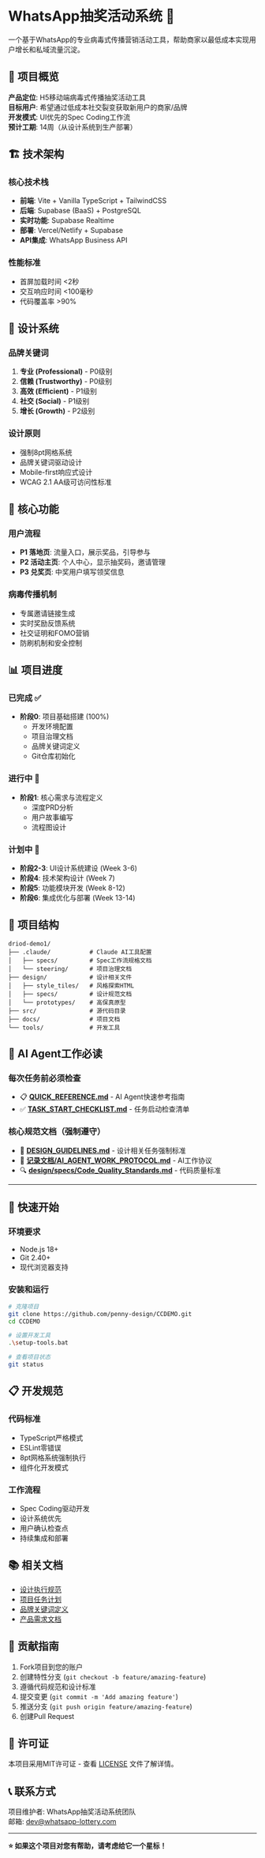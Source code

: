 # WhatsApp抽奖活动系统 🎪

一个基于WhatsApp的专业病毒式传播营销活动工具，帮助商家以最低成本实现用户增长和私域流量沉淀。

## 🎯 项目概览

**产品定位**: H5移动端病毒式传播抽奖活动工具  
**目标用户**: 希望通过低成本社交裂变获取新用户的商家/品牌  
**开发模式**: UI优先的Spec Coding工作流  
**预计工期**: 14周（从设计系统到生产部署）

## 🏗️ 技术架构

### 核心技术栈
- **前端**: Vite + Vanilla TypeScript + TailwindCSS
- **后端**: Supabase (BaaS) + PostgreSQL
- **实时功能**: Supabase Realtime
- **部署**: Vercel/Netlify + Supabase
- **API集成**: WhatsApp Business API

### 性能标准
- 首屏加载时间 <2秒
- 交互响应时间 <100毫秒
- 代码覆盖率 >90%

## 🎨 设计系统

### 品牌关键词
1. **专业 (Professional)** - P0级别
2. **信赖 (Trustworthy)** - P0级别  
3. **高效 (Efficient)** - P1级别
4. **社交 (Social)** - P1级别
5. **增长 (Growth)** - P2级别

### 设计原则
- 强制8pt网格系统
- 品牌关键词驱动设计
- Mobile-first响应式设计
- WCAG 2.1 AA级可访问性标准

## 📱 核心功能

### 用户流程
- **P1 落地页**: 流量入口，展示奖品，引导参与
- **P2 活动主页**: 个人中心，显示抽奖码，邀请管理
- **P3 兑奖页**: 中奖用户填写领奖信息

### 病毒传播机制
- 专属邀请链接生成
- 实时奖励反馈系统
- 社交证明和FOMO营销
- 防刷机制和安全控制

## 📊 项目进度

### 已完成 ✅
- **阶段0**: 项目基础搭建 (100%)
  - 开发环境配置
  - 项目治理文档
  - 品牌关键词定义
  - Git仓库初始化

### 进行中 🚧
- **阶段1**: 核心需求与流程定义
  - 深度PRD分析
  - 用户故事编写
  - 流程图设计

### 计划中 📅
- **阶段2-3**: UI设计系统建设 (Week 3-6)
- **阶段4**: 技术架构设计 (Week 7)
- **阶段5**: 功能模块开发 (Week 8-12)
- **阶段6**: 集成优化与部署 (Week 13-14)

## 📁 项目结构

```
driod-demo1/
├── .claude/           # Claude AI工具配置
│   ├── specs/         # Spec工作流规格文档
│   └── steering/      # 项目治理文档
├── design/            # 设计相关文件
│   ├── style_tiles/   # 风格探索HTML
│   ├── specs/         # 设计规范文档
│   └── prototypes/    # 高保真原型
├── src/               # 源代码目录
├── docs/              # 项目文档
└── tools/             # 开发工具
```

## 🚨 **AI Agent工作必读**

### **每次任务前必须检查**
- 📋 **[QUICK_REFERENCE.md](./QUICK_REFERENCE.md)** - AI Agent快速参考指南
- ✅ **[TASK_START_CHECKLIST.md](./TASK_START_CHECKLIST.md)** - 任务启动检查清单

### **核心规范文档（强制遵守）**
- 🎨 **[DESIGN_GUIDELINES.md](./DESIGN_GUIDELINES.md)** - 设计相关任务强制标准
- 🤖 **[记录文档/AI_AGENT_WORK_PROTOCOL.md](./记录文档/AI_AGENT_WORK_PROTOCOL.md)** - AI工作协议
- 🔍 **[design/specs/Code_Quality_Standards.md](./design/specs/Code_Quality_Standards.md)** - 代码质量标准

---

## 🚀 快速开始

### 环境要求
- Node.js 18+
- Git 2.40+
- 现代浏览器支持

### 安装和运行
```bash
# 克隆项目
git clone https://github.com/penny-design/CCDEMO.git
cd CCDEMO

# 设置开发工具
.\setup-tools.bat

# 查看项目状态
git status
```

## 📋 开发规范

### 代码标准
- TypeScript严格模式
- ESLint零错误
- 8pt网格系统强制执行
- 组件化开发模式

### 工作流程
- Spec Coding驱动开发
- 设计系统优先
- 用户确认检查点
- 持续集成和部署

## 📚 相关文档

- [设计执行规范](./DESIGN_GUIDELINES.md)
- [项目任务计划](./PROJECT_TASK_PLAN.md)
- [品牌关键词定义](./design/Brand_Keywords.md)
- [产品需求文档](./docs/WhatsApp抽奖活动PRD_v1.0.md)

## 🤝 贡献指南

1. Fork项目到您的账户
2. 创建特性分支 (`git checkout -b feature/amazing-feature`)
3. 遵循代码规范和设计标准
4. 提交变更 (`git commit -m 'Add amazing feature'`)
5. 推送分支 (`git push origin feature/amazing-feature`)
6. 创建Pull Request

## 📄 许可证

本项目采用MIT许可证 - 查看 [LICENSE](LICENSE) 文件了解详情。

## 📞 联系方式

项目维护者: WhatsApp抽奖活动系统团队  
邮箱: dev@whatsapp-lottery.com

---

**⭐ 如果这个项目对您有帮助，请考虑给它一个星标！**
